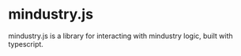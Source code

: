 # mindustry.js
mindustry.js is a library for interacting with mindustry logic, built with typescript.
